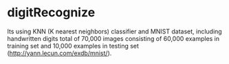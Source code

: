 # digitRecognize
Its using KNN (K nearest neighbors) classifier and MNIST dataset, including handwritten digits total of 70,000 images consisting of 60,000 examples in training set and 10,000 examples in testing set (http://yann.lecun.com/exdb/mnist/).
